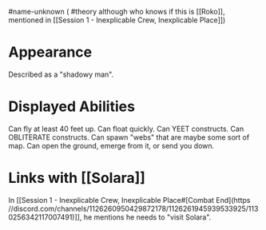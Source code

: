 #name-unknown ( #theory although who knows if this is [[Roko]], mentioned in [[Session 1 - Inexplicable Crew, Inexplicable Place]])

# Appearance

Described as a "shadowy man".

# Displayed Abilities

Can fly at least 40 feet up.
Can float quickly.
Can YEET constructs.
Can OBLITERATE constructs.
Can spawn "webs" that are maybe some sort of map.
Can open the ground, emerge from it, or send you down.

# Links with [[Solara]]

In [[Session 1 - Inexplicable Crew, Inexplicable Place#[Combat End](https //discord.com/channels/1126260950429872178/1126261945939533925/1130256342117007491)]], he mentions he needs to "visit Solara".
